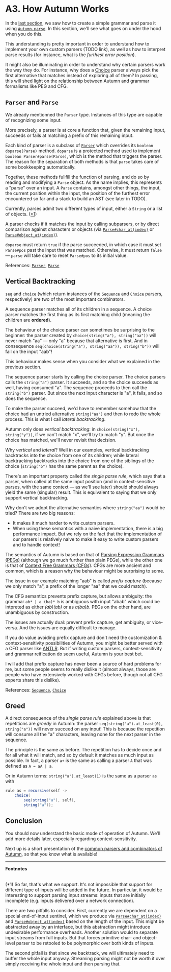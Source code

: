 # A3. How Autumn Works

In the [last section](A2-first-grammar.md), we saw how to create a simple grammar and parse it using
[`Autumn.parse`]. In this section, we'll see what goes on under the hood when you do this.

This understanding is pretty important in order to understand how to implement your own custom
parsers (TODO link), as well as how to interpret parse results (for instance, what is the *furthest
error position*).

It might also be illuminating in order to understand why certain parsers work the way they do. For
instance, why does a [Choice] parser always pick the first alternative that matches instead of
exploring all of them? In passing, this will shed light on the relationship between Autumn and
grammar formalisms like PEG and CFG.

[`Autumn.parse`]: https://javadoc.jitpack.io/com/github/norswap/autumn4/-SNAPSHOT/javadoc/norswap/autumn/Autumn.html
[Choice]: https://javadoc.jitpack.io/com/github/norswap/autumn4/-SNAPSHOT/javadoc/norswap/autumn/parsers/Choice.html

## `Parser` and `Parse`

We already mentionned the `Parser` type. Instances of this type are capable of recognizing some
input.

More precisely, a parser is at core a function that, given the remaining input, succeeds or fails at
matching a prefix of this remaining input.

Each kind of parser is a subclass of [`Parser`] which overrides its `boolean doparse(Parse)` method.
`doparse` is a protected method used to implement `boolean Parser#parse(Parse)`, which is the method
that triggers the parser. The reason for the separation of both methods is that `parse` takes care
of some bookkeeping automatically.

Together, these methods fullfill the function of parsing, and do so by reading and modifying a
`Parse` object. As the name implies, this represents a "parse" over an input. A `Parse` contains,
amongst other things, the input, the current position within the input, the position of the furthest
error encountered so far and a stack to build an AST (see later in TODO).

Currently, parses admit two different types of input, either a `String` or a list of objects. ([*1])

A parser checks if it matches the input by calling subparsers, or by direct comparison against
characters or objects (via [`Parse#char_at(index)`] or [`Parse#object_at(index)`]).

`doparse` must return `true` if the parse succeeded, in which case it must set `Parse#pos` past the
input that was matched. Otherwise, it must return `false` — `parse` will take care to reset 
`Parse#pos` to its initial value.

References: [`Parser`], [`Parse`]

[`Parser`]: https://javadoc.jitpack.io/com/github/norswap/autumn4/-SNAPSHOT/javadoc/norswap/autumn/Parser.html 
[`Parse`]: https://javadoc.jitpack.io/com/github/norswap/autumn4/-SNAPSHOT/javadoc/norswap/autumn/Parse.html
[`Parse#char_at(index)`]: https://javadoc.jitpack.io/com/github/norswap/autumn4/-SNAPSHOT/javadoc/norswap/autumn/Parse.html#char_at-int-
[`Parse#object_at(index)`]: https://javadoc.jitpack.io/com/github/norswap/autumn4/-SNAPSHOT/javadoc/norswap/autumn/Parse.html#object_at-int-

## Vertical Backtracking

`seq` and `choice` (which return instances of the [`Sequence`] and [`Choice`] parsers, respectively)
are two of the most important combinators.

A sequence parser matches all of its children in a sequence. A choice parser matches the first thing
as its first matching child (meaning the children are **ordered**).

The behaviour of the choice parser can sometimes be surprising to the beginner: the parser
created by `choice(string("a"), string("aa"))` will never match "aa" — only "a" because that
alternative is first. And in consequence `seq(choice(string("a"), string("aa")), string("b"))`
will fail on the input "aab"!

This behaviour makes sense when you consider what we explained in the previous section.

The sequence parser starts by calling the choice parser. The choice parsers calls the `string("a")`
parser. It succeeds, and so the choice succeeds as well, having consumed "a". The sequence proceeds
to then call the `string("b")` parser. But since the next input character is "a", it fails, and
so does the sequence.

To make the parser succeed, we'd have to remember somehow that the choice had an untried alternative
`string("aa")` and then to redo the whole process. This is what I call *lateral backtracking*.

Autumn only does *vertical backtracking*: in `choice(string("x"), string("y"))`, if we can't match
"x", we'll try to match "y". But once the choice has matched, we'll never revisit that decision.

Why *vertical* and *lateral*? Well in our examples, vertical backtracking backtracks into the
choice from one of its children; while lateral backtracking backtracks into the choice from one of
the siblings of the choice (`string("b")` has the same parent as the choice).

There's an important property called *the single parse rule*, which says that a parser, when called
at the same input position (and in context-sensitive parses, with the same context — as we'll see
later) should should always yield the same (singular) result. This is equivalent to saying that we
only support vertical backtracking.

Why don't we adopt the alternative semantics where `string("aa")` would be tried? There are two
big reasons:

- It makes it much harder to write custom parsers.
- When using these semantics with a naive implementation, there is a big performance impact.
  But we rely on the fact that the implementation of our parsers is relatively naive to make
  it easy to write custom parsers and to handle context!
  
The semantics of Autumn is based on that of [Parsing Expression Grammars (PEGs)] (although we go
much further than plain PEGs), while the other one is that of [Context Free Grammars (CFGs)]. CFGs
are more ancient and common, which is a reason why the behaviour might be surprising to some.

The issue in our example matching "aab" is called *prefix capture* (because we only match "a", a
prefix of the longer "aa" that we could match).

The CFG semantics prevents prefix capture, but allows ambiguity: the grammar `ab* | a (ba)* b` is
ambiguous with input "abab" which could be intpreted as either *(ab)(ab)* or as *a(ba)b*. PEGs on
the other hand, are unambiguous by construction.

The issues are actually dual: prevent prefix capture, get ambiguity, or vice-versa. And the issues
are equally difficult to manage.

If you do value avoiding prefix capture and don't need the customization & context-sensitivity
possibilities of Autumn, you might be better served with a CFG parser like [ANTLR]. But if writing
custom parsers, context-sensitivity and grammar reification do seem useful, Autumn is your best bet.

I will add that prefix capture has never been a source of hard problems for me, but some people
seems to really dislike it (almost always, those are people who have extensively worked with CFGs
before, though not all CFG experts share this dislike).

<!-- TODO link to debugging and grammar reification -->

References: [`Sequence`], [`Choice`]

[`Sequence`]: https://javadoc.jitpack.io/com/github/norswap/autumn4/-SNAPSHOT/javadoc/norswap/autumn/parsers/Sequence.html
[`Choice`]: https://javadoc.jitpack.io/com/github/norswap/autumn4/-SNAPSHOT/javadoc/norswap/autumn/parsers/Choice.html

[Parsing Expression Grammars (PEGs)]: https://en.wikipedia.org/wiki/Parsing_expression_grammar
[Context Free Grammars (CFGs)]: https://en.wikipedia.org/wiki/Context-free_grammar
[ANTLR]: https://www.antlr.org/

## Greed

A direct consequence of the *single parse rule* explained above is that repetitions are *greedy* in
Autumn: the parser `seq(string("a").at_least(0), string("a"))` will never succeed on any input! This
is because the repetition will consume all the "a" characters, leaving none for the next parser in
the sequence.

The principle is the same as before. The repetition has to decide once and for all what it will
match, and so by default it matches as much input as possible. In fact, a parser `a+` is the same
as calling a parser `A` that was defined as `A = aA | a`.

Or in Autumn terms: `string("a").at_least(1)` is the same as a parser `as` with

```java
rule as = recursive(self ->
    choice(
        seq(string("a"), self),
        string("a"));
```

## Conclusion

You should now understand the basic mode of operation of Autumn. We'll add more details later,
especially regarding context-sensitivity.

Next up is a short presentation of the [common parsers and combinators of Autumn], so that you know
what is available!

[common parsers and combinators of Autumn]: A4-basic-parsers.md

----
**Footnotes**

[*1]: #footnote1 
<h6 id="footnote1" display=none;></h6>

(*1) So far, that's what we support. It's not impossible that support for different type of inputs
will be added in the future. In particular, it would be interesting to support parsing input
streams: inputs that are initially incomplete (e.g. inputs delivered over a network connection).

There are two pitfalls to consider. First, currently we are dependent on a special end-of-input
sentinel, which we produce via [`Parse#char_at(index)`] and [`Parse#object_at(index)`] based on the
length of the input. This might be abstracted away by an interface, but this abstraction might
introduce undesirable performance overheads. Another solution would to separate input streams from
full inputs. But that forces primitive char- and object-level parser to be retooled to be
polymorphic over both kinds of inputs.

The second pitfall is that since we backtrack, we will ultimately need to buffer the whole input
anyway. Streaming parsing might not be worth it over simply receiving the whole input and then
parsing that.

[`Parse#char_at(index)`]: https://javadoc.jitpack.io/com/github/norswap/autumn4/-SNAPSHOT/javadoc/norswap/autumn/Parse.html#char_at-int-
[`Parse#object_at(index)`]: https://javadoc.jitpack.io/com/github/norswap/autumn4/-SNAPSHOT/javadoc/norswap/autumn/Parse.html#object_at-int-